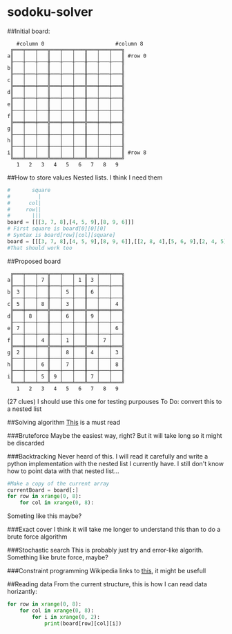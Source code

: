 # sodoku-solver
##Initial board:
```
   #column 0                       #column 8
 ╔═══╤═══╤═══╦═══╤═══╤═══╦═══╤═══╤═══╗
a║   │   │   ║   │   │   ║   │   │   ║ #row 0
 ╟───┼───┼───╫───┼───┼───╫───┼───┼───╢
b║   │   │   ║   │   │   ║   │   │   ║
 ╟───┼───┼───╫───┼───┼───╫───┼───┼───╢
c║   │   │   ║   │   │   ║   │   │   ║
 ╠═══╪═══╪═══╬═══╪═══╪═══╬═══╪═══╪═══╣
d║   │   │   ║   │   │   ║   │   │   ║
 ╟───┼───┼───╫───┼───┼───╫───┼───┼───╢
e║   │   │   ║   │   │   ║   │   │   ║
 ╟───┼───┼───╫───┼───┼───╫───┼───┼───╢
f║   │   │   ║   │   │   ║   │   │   ║
 ╠═══╪═══╪═══╬═══╪═══╪═══╬═══╪═══╪═══╣
g║   │   │   ║   │   │   ║   │   │   ║
 ╟───┼───┼───╫───┼───┼───╫───┼───┼───╢
h║   │   │   ║   │   │   ║   │   │   ║
 ╟───┼───┼───╫───┼───┼───╫───┼───┼───╢
i║   │   │   ║   │   │   ║   │   │   ║ #row 8
 ╚═══╧═══╧═══╩═══╧═══╧═══╩═══╧═══╧═══╝
   1   2   3   4   5   6   7   8   9 

```
##How to store values
Nested lists. I think I need them
```python
#       square 
#         | 
#      col|
#     row||
#       |||
board = [[[3, 7, 8],[4, 5, 9],[8, 9, 6]]]
# First square is board[0][0][0]
# Syntax is board[row][col][square]
board = [[[3, 7, 8],[4, 5, 9],[8, 9, 6]],[[2, 8, 4],[5, 6, 9],[2, 4, 5]]]
#That should work too
```
##Proposed board
```
 ╔═══╤═══╤═══╦═══╤═══╤═══╦═══╤═══╤═══╗
a║   │   │ 7 ║   │   │ 1 ║ 3 │   │   ║
 ╟───┼───┼───╫───┼───┼───╫───┼───┼───╢
b║ 3 │   │   ║   │ 5 │   ║ 6 │   │   ║
 ╟───┼───┼───╫───┼───┼───╫───┼───┼───╢
c║ 5 │   │ 8 ║   │ 3 │   ║   │   │ 4 ║
 ╠═══╪═══╪═══╬═══╪═══╪═══╬═══╪═══╪═══╣
d║   │ 8 │   ║   │ 6 │   ║ 9 │   │   ║
 ╟───┼───┼───╫───┼───┼───╫───┼───┼───╢
e║ 7 │   │   ║   │   │   ║   │   │ 6 ║
 ╟───┼───┼───╫───┼───┼───╫───┼───┼───╢
f║   │   │ 4 ║   │ 1 │   ║   │ 7 │   ║
 ╠═══╪═══╪═══╬═══╪═══╪═══╬═══╪═══╪═══╣
g║ 2 │   │   ║   │ 8 │   ║ 4 │   │ 3 ║
 ╟───┼───┼───╫───┼───┼───╫───┼───┼───╢
h║   │   │ 6 ║   │ 7 │   ║   │   │ 8 ║
 ╟───┼───┼───╫───┼───┼───╫───┼───┼───╢
i║   │   │ 5 ║ 9 │   │   ║ 7 │   │   ║
 ╚═══╧═══╧═══╩═══╧═══╧═══╩═══╧═══╧═══╝
   1   2   3   4   5   6   7   8   9
```
(27 clues)
I should use this one for testing purpouses
To Do: convert this to a nested list

##Solving algorithm
[This](https://en.wikipedia.org/wiki/Sudoku_solving_algorithms) is a must read

###Bruteforce
Maybe the easiest way, right? But it will take long so it might be discarded

###Backtracking
Never heard of this. I will read it carefully and write a python implementation with the nested list I currently have. I still don't know how to point data with that nested list...

```python
#Make a copy of the current array
currentBoard = board[:]
for row in xrange(0, 8):
	for col in xrange(0, 8):
```
Someting like this maybe?

###Exact cover
I think it will take me longer to understand this than to do a brute force algorithm

###Stochastic search
This is probably just try and error-like algorith. Something like brute force, maybe?

###Constraint programming
Wikipedia links to [this](http://4c.ucc.ie/~hsimonis/sudoku.pdf), it might be usefull

##Reading data
From the current structure, this is how I can read data horizantly:
```python
for row in xrange(0, 8):
	for col in xrange(0, 8):
		for i in xrange(0, 2):
			print(board[row][col][i])
```
